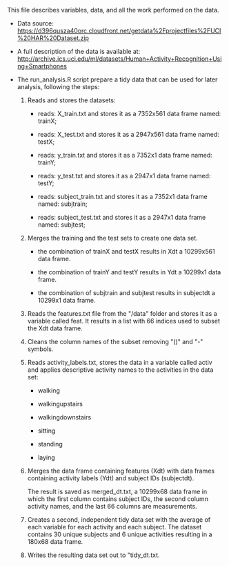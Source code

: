 This file describes variables, data, and all the work performed on the data.

* Data source:
 <https://d396qusza40orc.cloudfront.net/getdata%2Fprojectfiles%2FUCI%20HAR%20Dataset.zip>
 
* A full description of the data is available at: 
 <http://archive.ics.uci.edu/ml/datasets/Human+Activity+Recognition+Using+Smartphones>

* The run_analysis.R script prepare a tidy data that can be used for later analysis, following the steps:
 
  1. Reads and stores the datasets:
     
      * reads: X_train.txt and stores it as a 7352x561 data frame named: trainX;

      * reads: X_test.txt and stores it as a 2947x561 data frame named: testX;

      * reads: y_train.txt and stores it as a 7352x1 data frame named: trainY;

      * reads: y_test.txt and stores it as a 2947x1 data frame named: testY;

      * reads: subject_train.txt and stores it as a 7352x1 data frame named: subjtrain;

      * reads: subject_test.txt and stores it as a 2947x1 data frame named: subjtest;



  2. Merges the training and the test sets to create one data set.

      * the combination of trainX and testX results in Xdt a 10299x561 data frame.

      * the combination of trainY and testY results in Ydt a 10299x1 data frame.

      * the combination of subjtrain and subjtest results in subjectdt a 10299x1 data frame.


  3. Reads the features.txt file from the "/data" folder and stores it as a variable called feat.
     It results in a list with 66 indices used to subset the Xdt data frame.


  4. Cleans the column names of the subset removing "()" and "-" symbols.


  5. Reads activity_labels.txt, stores the data in a variable called activ and applies descriptive activity names to the activities in the data set:

      * walking

      * walkingupstairs

      * walkingdownstairs

      * sitting

      * standing

      * laying


  6. Merges the data frame containing features (Xdt) with data frames containing activity labels (Ydt) and subject IDs (subjectdt).

     The result is saved as merged_dt.txt, a 10299x68 data frame in which the first column contains subject IDs, the second column activity names, and the last 66 columns are measurements.

  
  7. Creates a second, independent tidy data set with the average of each variable for each activity and each subject.
     The dataset contains 30 unique subjects and 6 unique activities resulting in a 180x68 data frame.


   8. Writes the resulting data set out to "tidy_dt.txt.
